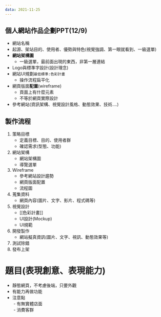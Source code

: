 ```yaml
---
data: 2021-11-25
---
```

## 個人網站作品企劃PPT(12/9)
- 網站名稱
- 起源、架站目的、使用者、優勢與特色(視覺強調、第一眼就看到、一級選單)
- **網站架構圖**
    - 一級選單，最前面出現的東西，非第一層連結
- Logo與標準字設計(設計理念)
- 網站UI規劃`最低標準:色彩計畫`
    - 操作流程扁平化
- 網頁版面**配置**(wireframe)
  - 頁面上有什麼元素
  - 不等於網頁實際設計
- 參考網站(資訊架構、視覺設計風格、動態效果、技術….)

## 製作流程
1. 策略目標
   - 定義目標、目的、使用者群
   - 確認需求(型態、功能)
2. 網站架構
   - 網站架構圖
   - 導覽選單
3. Wireframe
   - 參考網站設計趨勢
   - 網頁版面配置
   - 流程圖
4. 蒐集資料
   - 網頁內容(圖片、文字、影片、程式碼等)
5. 視覺設計
   - [[色彩計畫]]
   - UI設計(Mockup)
   - UI規範
6. 開發製作
   - 網站擬真資訊(圖片、文字、視訊、動態效果等)
7. 測試除錯
8. 發布上架

# 題目(表現創意、表現能力)  
- 靜態網頁，不考慮後端，只要外觀  
- 有能力再做功能  
- 注意點  
 - 有無實體店面  
 - 消費客群